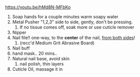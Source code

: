 https://youtu.be/hMd8N-MFbKo

1. Soap hands for a couple minutes warm soapy water
2. Metal Pusher "1,2,3" side to side, gently, don't be pressing.
	1. If no tissue comes off, soak more or use cuticle remover
3. Nipper
4. Nail file!! one-way, to the **center** of the nail, [from both sides](https://youtu.be/hMd8N-MFbKo?t=200)!
	1. (recc'd Medium Grit Abrasive Board)
5. Nail buff
6. hand mask.. 20 mins..
7. Natural nail base, avoid skin
	1. nail polish, thin layers
8. Cuticle Oil, massage it in